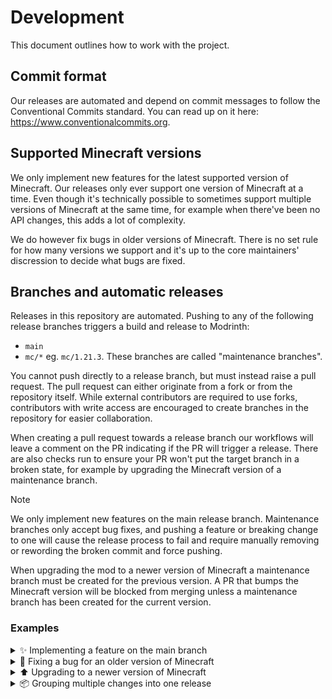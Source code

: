 # Development

This document outlines how to work with the project.

## Commit format

Our releases are automated and depend on commit messages to follow the
Conventional Commits standard. You can read up on it here:
https://www.conventionalcommits.org.

## Supported Minecraft versions

We only implement new features for the latest supported version of Minecraft.
Our releases only ever support one version of Minecraft at a time. Even though
it's technically possible to sometimes support multiple versions of Minecraft at
the same time, for example when there've been no API changes, this adds a lot of
complexity.

We do however fix bugs in older versions of Minecraft. There is no set rule for
how many versions we support and it's up to the core maintainers' discression to
decide what bugs are fixed.

## Branches and automatic releases

Releases in this repository are automated. Pushing to any of the following
release branches triggers a build and release to Modrinth:
- `main`
- `mc/*` eg. `mc/1.21.3`. These branches are called "maintenance branches".

You cannot push directly to a release branch, but must instead raise a pull
request. The pull request can either originate from a fork or from the
repository itself. While external contributors are required to use forks,
contributors with write access are encouraged to create branches in the
repository for easier collaboration.

When creating a pull request towards a release branch our workflows will leave a
comment on the PR indicating if the PR will trigger a release. There are also
checks run to ensure your PR won't put the target branch in a broken state, for
example by upgrading the Minecraft version of a maintenance branch.

> [!NOTE]  
> We only implement new features on the main release branch. Maintenance
> branches only accept bug fixes, and pushing a feature or breaking change to
> one will cause the release process to fail and require manually removing or
> rewording the broken commit and force pushing.

When upgrading the mod to a newer version of Minecraft a maintenance branch must
be created for the previous version. A PR that bumps the Minecraft version will
be blocked from merging unless a maintenance branch has been created for the
current version.

### Examples

<details>
  <summary>✨ Implementing a feature on the main branch</summary>

  ```sh
  # Checkout the main branch
  git checkout main
  git pull

  # Create a feature branch
  git checkout -b my-cool-feature

  # Implement your feature and push your changes
  git add -A
  git commit -m "feat: my cool feature"
  git push -u origin my-cool-feature

  # Finally, create a pull request towards the main branch.
  # When merged, a new version will be released automatically.
  ```
</details>

<details>
  <summary>🐛 Fixing a bug for an older version of Minecraft</summary>

  ```sh
  # Checkout the maintenance branch
  git checkout mc/1.21.3
  git pull

  # Create a branch for your fix
  git checkout -b my-fix

  # Fix the bug and push your changes
  git add -A
  git commit -m "fix: did something"
  git push -u origin my-fix

  # Finally, create a pull request towards the maintenance branch.
  # When merged, a new version will be released automatically.
  ```
</details>

<details>
  <summary>⬆️ Upgrading to a newer version of Minecraft</summary>

  ```sh
  # Checkout the main branch
  git checkout main
  git pull

  # Create the maintenance branch. The name should match the
  # version of Minecraft currently supported on the main branch.
  git checkout -b mc/1.21.4
  git push -u origin mc/1.21.4

  # Switch back to the main branch
  git checkout main

  # Create a feature branch
  git checkout -b upgrade-to-mc-1.21.5

  # Upgrade the Minecraft version and push your changes
  git add -A
  git commit -m "feat: Upgrade to Minecraft 1.21.5"
  git push -u origin upgrade-to-mc-1.21.5

  # Finally, create a pull request towards the main branch.
  # When merged, a new version will be released automatically.
  ```
</details>

<details>
  <summary>📦 Grouping multiple changes into one release</summary>

  Sometimes you may have multiple pull request that must be released together.
  This is easily done by creating an empty branch and targeting your other pull
  requests towards this branch. When you've merged all pull requests to the new
  branch, create a pull request for that branch as if it were any other feature
  branch.

  ```sh
  # Checkout the main branch
  git checkout main
  git pull

  # Create and push an empty feature branch
  git checkout -b my-grouped-changes
  git push -u origin my-grouped-changes
  ```
</details>
